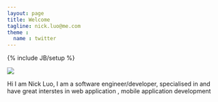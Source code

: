 ```yaml
---
layout: page
title: Welcome
tagline: nick.luo@me.com
theme :
  name : twitter
---
```

{% include JB/setup %}

<div class ="marketing">
  <div class="row">
    <div class = "span2">
      <!-- put my image here -->
      <img class ="bs-icon" src="{{ ASSET_PATH }}/photos/nick.jpg">
    </div>
    <div class="span10">
      <div class="hero-unit">
        <p> 
          Hi I am Nick Luo, I am a software engineer/developer, specialised in and have great interstes in web application , mobile application development 
        </p>
      </div>
    </div>
  </div>
</div>

<!-- Read [Jekyll Quick Start](http://jekyllbootstrap.com/usage/jekyll-quick-start.html)

Complete usage and documentation available at: [Jekyll Bootstrap](http://jekyllbootstrap.com)

## Update Author Attributes

In `_config.yml` remember to specify your own data:
    
    title : My Blog =)
    author :
      name : Name Lastname
      email : blah@email.test
      github : username
      twitter : username

The theme should reference these variables whenever needed.
    
## Sample Posts

This blog contains sample posts which help stage pages and blog data.
When you don't need the samples anymore just delete the `_posts/core-samples` folder.

    $ rm -rf _posts/core-samples

Here's a sample "posts list".

<ul class="posts">
  {% for post in site.posts %}
    <li><span>{{ post.date | date_to_string }}</span> &raquo; <a href="{{ BASE_PATH }}{{ post.url }}">{{ post.title }}</a></li>
  {% endfor %}
</ul>

## To-Do

This theme is still unfinished. If you'd like to be added as a contributor, [please fork](http://github.com/plusjade/jekyll-bootstrap)!
We need to clean up the themes, make theme usage guides with theme-specific markup examples. -->


